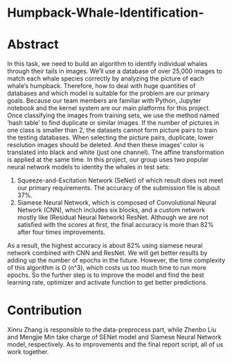 # Humpback-Whale-Identification-

Abstract
===
In this task, we need to build an algorithm to identify individual whales through their tails in images. We’ll use a database of over 25,000 images to match each whale species correctly by analyzing the picture of each whale’s humpback. Therefore, how to deal with huge quantities of databases and which model is suitable for the problem are our primary goals. Because our team members are familiar with Python, Jupyter notebook and the kernel system are our main platforms for this project. 
Once classifying the images from training sets, we use the method named ‘hash table’ to find duplicate or similar images. If the number of pictures in one class is smaller than 2, the datasets cannot form picture pairs to train the testing databases.  When selecting the picture pairs, duplicate, lower resolution images should be deleted.  And then these images’ color is translated into black and white (just one channel). The affine transformation is applied at the same time. 
In this project, our group uses two popular neural network models to identity the whales in test sets:

1. Squeeze-and-Excitation Network (SeNet) of which result does not meet our primary requirements. The accuracy of the submission file is about 37%. 
2. Siamese Neural Network, which is composed of Convolutional Neural Network (CNN), which includes six blocks, and a custom network mostly like (Residual Neural Network) ResNet. Although we are not satisfied with the scores at first, the final accuracy is more than 82% after four times improvements.

As a result, the highest accuracy is about 82% using siamese neural network combined with CNN and ResNet. We will get better results by adding up the number of epochs in the future. However, the time complexity of this algorithm is O (n^3), which costs us too much time to run more epochs. So the further step is to improve the model and find the best learning rate, optimizer and activate function to get better predictions.    

Contribution
===
Xinru Zhang is responsible to the data-preprocess part, while Zhenbo Liu and Mengjie Min take charge of SENet model and Siamese Neural Network model, respectively. As to improvements and the final report script, all of us work together.


